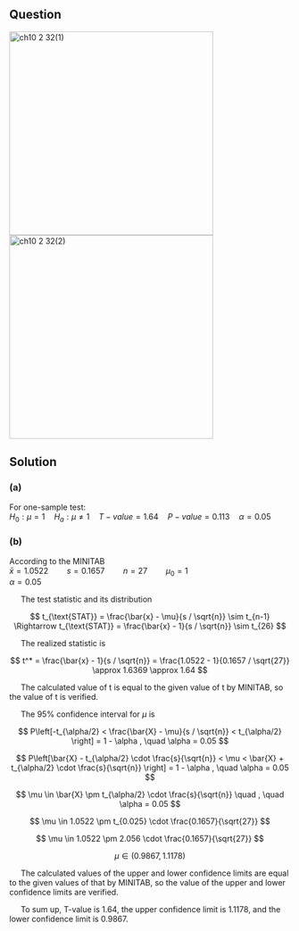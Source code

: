 ## Question

<img width="365" alt="ch10 2 32(1)" src="https://github.com/user-attachments/assets/a8449983-760f-41ea-8a56-84080ddc8c88" />
<br>
<img width="365" alt="ch10 2 32(2)" src="https://github.com/user-attachments/assets/323e5ae0-ac77-4d82-8d27-b74f9026b103" />

## Solution

### (a)

For one-sample test:  
$H_0:\mu=1 \quad H_a:\mu \neq 1 \quad T-value = 1.64 \quad P-value = 0.113 \quad \alpha = 0.05$  




### (b)  

According to the MINITAB  
$\bar{x} = 1.0522 \quad  \quad s = 0.1657 \quad  \quad n = 27 \quad \quad \mu_0=1$  
$\alpha = 0.05$  

$\quad$ The test statistic and its distribution  

$$
t_{\text{STAT}} = \frac{\bar{x} - \mu}{s / \sqrt{n}} \sim t_{n-1} \Rightarrow t_{\text{STAT}} = \frac{\bar{x} - 1}{s / \sqrt{n}} \sim t_{26}
$$

$\quad$ The realized statistic is

$$
t^* = \frac{\bar{x} - 1}{s / \sqrt{n}} = \frac{1.0522 - 1}{0.1657 / \sqrt{27}} \approx 1.6369 \approx 1.64
$$

$\quad$ The calculated value of t is equal to the given value of t by MINITAB, so the value of t is verified.

$\quad$ The 95% confidence interval for $\mu$ is 

$$
P\left[-t_{\alpha/2} < \frac{\bar{X} - \mu}{s / \sqrt{n}} < t_{\alpha/2} \right] = 1 - \alpha , \quad \alpha = 0.05
$$

$$
P\left[\bar{X} - t_{\alpha/2} \cdot \frac{s}{\sqrt{n}} < \mu < \bar{X} + t_{\alpha/2} \cdot \frac{s}{\sqrt{n}} \right] = 1 - \alpha , \quad \alpha = 0.05
$$

$$
\mu \in \bar{X} \pm t_{\alpha/2} \cdot \frac{s}{\sqrt{n}} \quad , \quad \alpha = 0.05
$$

$$
\mu \in 1.0522 \pm t_{0.025} \cdot \frac{0.1657}{\sqrt{27}}
$$

$$
\mu \in 1.0522 \pm 2.056 \cdot \frac{0.1657}{\sqrt{27}}
$$

$$
\mu \in (0.9867,1.1178)
$$

$\quad$ The calculated values of the upper and lower confidence limits are equal to the given values of that by MINITAB, so the value of the upper and lower confidence limits are verified.


$\quad$ To sum up, T-value is 1.64, the upper confidence limit is 1.1178, and the lower confidence limit is 0.9867.
